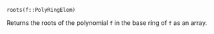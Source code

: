 ```
roots(f::PolyRingElem)
```

Returns the roots of the polynomial `f` in the base ring of `f` as an array.
